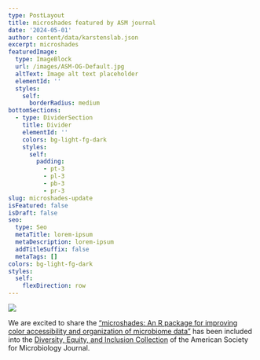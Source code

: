 ```yaml
---
type: PostLayout
title: microshades featured by ASM journal
date: '2024-05-01'
author: content/data/karstenslab.json
excerpt: microshades
featuredImage:
  type: ImageBlock
  url: /images/ASM-OG-Default.jpg
  altText: Image alt text placeholder
  elementId: ''
  styles:
    self:
      borderRadius: medium
bottomSections:
  - type: DividerSection
    title: Divider
    elementId: ''
    colors: bg-light-fg-dark
    styles:
      self:
        padding:
          - pt-3
          - pl-3
          - pb-3
          - pr-3
slug: microshades-update
isFeatured: false
isDraft: false
seo:
  type: Seo
  metaTitle: lorem-ipsum
  metaDescription: lorem-ipsum
  addTitleSuffix: false
  metaTags: []
colors: bg-light-fg-dark
styles:
  self:
    flexDirection: row
---
```

![](/images/featured_hu0ff3902037783164d1a8afa696741be6_283681_680x500_fill_q90_lanczos_center_3.png)

We are excited to share the [“microshades: An R package for improving color accessibility and organization of microbiome data”](https://journals.asm.org/doi/10.1128/MRA.00795-22) has been included into the [Diversity, Equity, and Inclusion Collection](https://journals.asm.org/dei-collection) of the American Society for Microbiology Journal.
